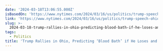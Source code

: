 ```yaml
---
date: '2024-03-18T13:06:55.000Z'
isBasedOn: 'https://www.nytimes.com/2024/03/16/us/politics/trump-speech-ohio.html'
link: 'https://www.nytimes.com/2024/03/16/us/politics/trump-speech-ohio.html'
slug: >-
  2024-03-18-trump-rallies-in-ohio-predicting-blood-bath-if-he-loses-and-dehumanizing
tags:
  - Politics
title: 'Trump Rallies in Ohio, Predicting ‘Blood Bath’ if He Loses and Dehumanizing'
---
```


